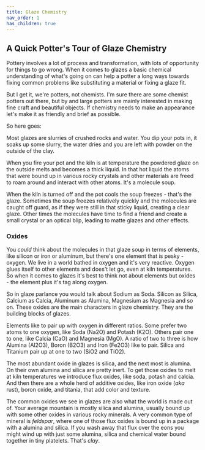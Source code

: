 ```yaml
---
title: Glaze Chemistry
nav_order: 1
has_children: true
---
```

## A Quick Potter's Tour of Glaze Chemistry

Pottery involves a lot of process and transformation, 
with lots of opportunity for things to go wrong.
When it comes to glazes a basic chemical understanding of what's going on can 
help a potter a long ways towards fixing common problems like substituting a material or fixing 
a glaze fit. 

But I get it, we're potters, not chemists. I'm sure there are some chemist potters out there, 
but by and large potters are mainly interested in making fine craft and beautiful objects.
If chemistry needs to make an appearance let's make it as friendly and brief as possible.

So here goes:

Most glazes are slurries of crushed rocks and water. You dip your pots in, it soaks up some
slurry, the water dries and you are left with powder on the outside of the clay.

When you fire your pot and the kiln is at temperature the powdered glaze on the outside melts and becomes a thick liquid. 
In that hot liquid the atoms that were bound up in various rocky crystals and other materials are 
freed to roam around and interact with other atoms. It's a molecule soup. 

When the kiln is turned off and the pot cools the soup freezes - that's the glaze. 
Sometimes the soup freezes relatively quickly and the molecules are caught off guard, 
as if they were still in that sticky liquid, creating a clear glaze. 
Other times the molecules have time to 
find a friend and create a small crystal or an optical blip, leading to matte glazes
and other effects.

### Oxides

You *could* think about the molecules in that glaze soup in terms of elements, 
like silicon or iron or aluminum, but there's one element
that is pesky - oxygen. We live in a world bathed in oxygen and it's very reactive.
Oxygen glues itself to other elements and does't let go, even at kiln temperatures.
So when it comes to glazes it's best to think not about elements but oxides - the element plus it's tag along oxygen. 

So in glaze parlance you would talk about Sodium as Soda. 
Silicon as Silica, Calcium as Calcia, Aluminum as Alumina, Magnesium as Magnesia and so on.
These oxides are the main characters in glaze chemistry. They are the building blocks of glazes.

Elements like to pair up with oxygen in different ratios. 
Some prefer two atoms to one oxygen, like Soda (Na2O) and Potash (K2O).
Others pair one to one, like Calcia (CaO) and Magnesia (MgO). 
A ratio of two to three is how Alumina (Al2O3), Boron (B2O3) and Iron (Fe2O3) like to pair. 
Silica and Titanium pair up at one to two (SiO2 and TiO2).

The most abundant oxide in glazes is silica, and the next most is alumina. 
On their own alumina and silica are pretty inert.
To get those oxides to melt at kiln temperatures we introduce flux oxides, like soda, potash and calcia. 
And then there are a whole herd of additive oxides, like iron oxide (*aka* rust), boron oxide, and titania,
that add color and texture. 

The common oxides we see in glazes are also what the world is made out of. 
Your average mountain is mostly silica and alumina, 
usually bound up with some other oxides in various rocky minerals. 
A very common type of mineral is *feldspar*, where one of those flux oxides is bound up in a package with a alumina and silica.
If you wash away that flux over the eons you might wind up with just some alumina, 
silica and chemical water bound together in tiny platelets.
That's *clay*.

